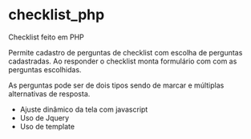checklist_php
=============

Checklist feito em PHP

Permite cadastro de perguntas de checklist com escolha de perguntas cadastradas. Ao responder o checklist monta 
formulário com com as perguntas escolhidas.

As perguntas pode ser de dois tipos sendo de marcar e múltiplas alternativas de resposta.

- Ajuste dinâmico da tela com javascript
- Uso de Jquery
- Uso de template
